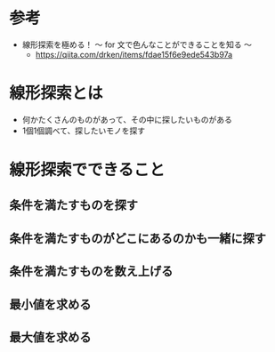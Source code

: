 # 参考
- 線形探索を極める！ 〜 for 文で色んなことができることを知る 〜
  - https://qiita.com/drken/items/fdae15f6e9ede543b97a

# 線形探索とは

- 何かたくさんのものがあって、その中に探したいものがある
- 1個1個調べて、探したいモノを探す
  
# 線形探索でできること
## 条件を満たすものを探す
## 条件を満たすものがどこにあるのかも一緒に探す
## 条件を満たすものを数え上げる
## 最小値を求める
## 最大値を求める

